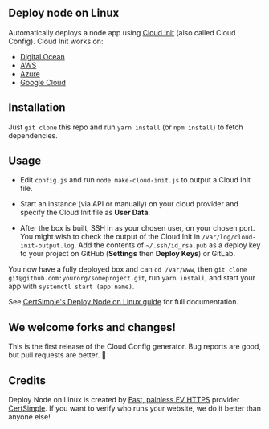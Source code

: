 ## Deploy node on Linux

Automatically deploys a node app using [Cloud Init](http://cloudinit.readthedocs.io/en/latest/index.html) (also called Cloud Config). Cloud Init works on:

 - [Digital Ocean](https://www.digitalocean.com/community/tutorials/how-to-use-cloud-config-for-your-initial-server-setup)
 - [AWS](https://docs.aws.amazon.com/AWSEC2/latest/UserGuide/user-data.html#user-data-cloud-init)
 - [Azure](https://docs.microsoft.com/en-us/azure/virtual-machines/linux/using-cloud-init)
 - [Google Cloud](https://cloud.google.com/container-optimized-os/docs/how-to/create-configure-instance#using_cloud-init)

## Installation

Just `git clone` this repo and run `yarn install` (or `npm install`) to fetch dependencies.

## Usage

 - Edit `config.js` and run `node make-cloud-init.js` to output a Cloud Init file.

 - Start an instance (via API or manually) on your cloud provider and specify the Cloud Init file as **User Data**. 

 - After the box is built, SSH in as your chosen user, on your chosen port. You might wish to check the output of the Cloud Init in `/var/log/cloud-init-output.log`. Add the contents of `~/.ssh/id_rsa.pub` as a deploy key to your project on GitHub (**Settings** then **Deploy Keys**) or GitLab. 

You now have a fully deployed box and can `cd /var/www`, then `git clone git@github.com:yourorg/someproject.git`, run `yarn install`, and start your app with `systemctl start (app name)`.

See [CertSimple's Deploy Node on Linux guide](https://certsimple.com/blog/deploy-node-on-linux) for full documentation.  

## We welcome forks and changes!

This is the first release of the Cloud Config generator. Bug reports are good, but pull requests are better. 🙂 

## Credits

Deploy Node on Linux is created by [Fast, painless EV HTTPS](https://certsimple.com) provider [CertSimple](https://certsimple.com). If you want to verify who runs your website, we do it better than anyone else!

